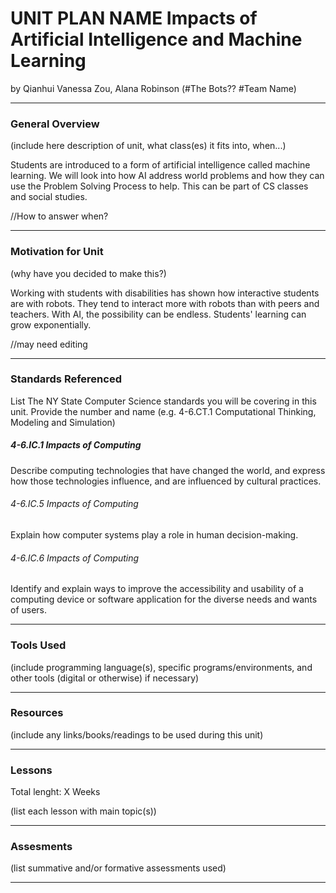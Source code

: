 # UNIT PLAN NAME Impacts of Artificial Intelligence and Machine Learning 
by Qianhui Vanessa Zou, Alana Robinson (#The Bots?? #Team Name)

-----

### General Overview
(include here description of unit, what class(es) it fits into, when...)

Students are introduced to a form of artificial intelligence called machine learning.  We will look into how AI address world problems and how they can use the Problem Solving Process to help.  This can be part of CS classes and social studies.  

//How to answer when?

---

### Motivation for Unit
(why have you decided to make this?)

Working with students with disabilities has shown how interactive students are with robots.  They tend to interact more with robots than with peers and teachers.  With AI, the possibility can be endless.  Students' learning can grow exponentially.

//may need editing

---

### Standards Referenced
List The NY State Computer Science standards you will be covering in this unit. Provide the number and name (e.g. 4-6.CT.1 Computational Thinking, Modeling and Simulation)

##### 4-6.IC.1  Impacts of Computing
Describe computing technologies that have changed the world, and express how those technologies influence, and are influenced by cultural practices.

###### 4-6.IC.5  Impacts of Computing
Explain how computer systems play a role in human decision-making. 

###### 4-6.IC.6  Impacts of Computing
Identify and explain ways to improve the accessibility and usability of a computing device or software application for the diverse needs and wants of users.


---

### Tools Used
(include programming language(s), specific programs/environments, and other tools (digital or otherwise) if necessary)

---

### Resources
(include any links/books/readings to be used during this unit)

---

### Lessons
Total lenght: X Weeks

(list each lesson with main topic(s))

---

### Assesments
(list summative and/or formative assessments used)

---
